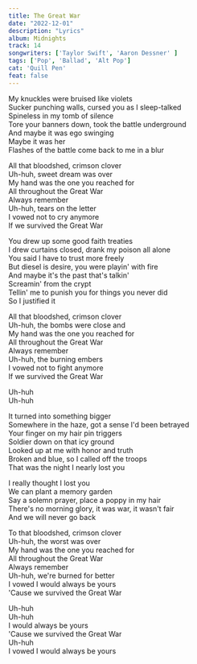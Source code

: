 ```yaml
---
title: The Great War
date: "2022-12-01"
description: "Lyrics"
album: Midnights
track: 14
songwriters: ['Taylor Swift', 'Aaron Dessner' ]
tags: ['Pop', 'Ballad', 'Alt Pop']
cat: 'Quill Pen'
feat: false
---
```

<p className="verse-one">
My knuckles were bruised like violets <br />
Sucker punching walls, cursed you as I sleep-talked <br />
Spineless in my tomb of silence <br />
Tore your banners down, took the battle underground <br />
And maybe it was ego swinging <br />
Maybe it was her <br />
Flashes of the battle come back to me in a blur <br />
</p>
<p className="chorus">
All that bloodshed, crimson clover <br />
Uh-huh, sweet dream was over <br />
My hand was the one you reached for <br />
All throughout the Great War <br />
Always remember <br />
Uh-huh, tears on the letter <br />
I vowed not to cry anymore <br />
If we survived the Great War <br />
</p>
<p className="verse-two">
You drew up some good faith treaties <br />
I drew curtains closed, drank my poison all alone <br />
You said I have to trust more freely <br />
But diesel is desire, you were playin' with fire <br />
And maybe it's the past that's talkin' <br />
Screamin' from the crypt <br />
Tellin' me to punish you for things you never did <br />
So I justified it <br />
</p>
<p className="chorus">
All that bloodshed, crimson clover <br />
Uh-huh, the bombs were close and <br />
My hand was the one you reached for <br />
All throughout the Great War <br />
Always remember <br />
Uh-huh, the burning embers <br />
I vowed not to fight anymore <br />
If we survived the Great War <br />
</p>
<p className="post-chorus">
Uh-huh <br />
Uh-huh <br />
</p>
<p className="bridge">
It turned into something bigger <br />
Somewhere in the haze, got a sense I'd been betrayed<br />
Your finger on my hair pin triggers <br />
Soldier down on that icy ground <br />
Looked up at me with honor and truth <br />
Broken and blue, so I called off the troops <br />
That was the night I nearly lost you <br />
</p>
<p className="verse-three">
I really thought I lost you <br />
We can plant a memory garden <br />
Say a solemn prayer, place a poppy in my hair <br />
There's no morning glory, it was war, it wasn't fair <br />
And we will never go back <br />
</p>
<p className="chorus">
To that bloodshed, crimson clover <br />
Uh-huh, the worst was over <br />
My hand was the one you reached for <br />
All throughout the Great War <br />
Always remember <br />
Uh-huh, we're burned for better <br />
I vowed I would always be yours <br />
'Cause we survived the Great War <br />
</p>
<p className="outro">
Uh-huh <br />
Uh-huh <br />
I would always be yours <br />
'Cause we survived the Great War <br />
Uh-huh <br />
I vowed I would always be yours <br />
</p>
